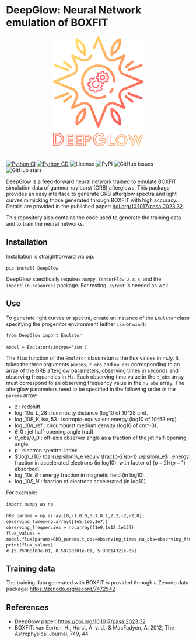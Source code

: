 # DeepGlow: Neural Network emulation of BOXFIT
<p align="center">
<img src="Logo_DeepGlow.png" width="250" height="325"/>
</p>

[![Python CI](https://github.com/OMBoersma/DeepGlow/actions/workflows/python-ci.yml/badge.svg)](https://github.com/OMBoersma/DeepGlow/actions/workflows/python-ci.yml) [![Python CD](https://github.com/OMBoersma/DeepGlow/actions/workflows/python-cd.yml/badge.svg)](https://github.com/OMBoersma/DeepGlow/actions/workflows/python-cd.yml) ![License](https://img.shields.io/github/license/OMBoersma/DeepGlow) ![PyPI](https://img.shields.io/pypi/v/DeepGlow) ![GitHub issues](https://img.shields.io/github/issues/OMBoersma/DeepGlow) ![GitHub stars](https://img.shields.io/github/stars/OMBoersma/DeepGlow)



DeepGlow is a feed-forward neural network trained to emulate BOXFIT simulation data of gamma-ray burst (GRB) afterglows. This package provides an easy interface to generate GRB afterglow spectra and light curves mimicking those generated through BOXFIT with high accuracy. Details are provided in the published paper: [doi.org/10.1017/pasa.2023.32](https://doi.org/10.1017/pasa.2023.32). 

This repository also contains the code used to generate the training data and to train the neural networks.

## Installation

Installation is straightforward via pip:

`pip install DeepGlow`

DeepGlow specifically requires `numpy`, `TensorFlow 2.x.x`, and the `importlib.resources` package. For testing, `pytest` is needed as well.

## Use

To generate light curves or spectra, create an instance of the `Emulator` class specifying the progenitor environment (either `ism` or `wind`):

```
from DeepGlow import Emulator

model = Emulator(simtype='ism')
```

The `flux` function of the `Emulator` class returns the flux values in mJy. It takes the three arguments `params`, `t_obs` and `nu_obs` corresponding to an array of the GRB afterglow parameters, observing times in seconds and observing frequencies in Hz. Each observing time value in the `t_obs` array must correspond to an observing frequency value in the `nu_obs` array. The afterglow parameters need to be specified in the following order in the `params` array:

- $z$ : redshift.
- $\log\_{10} d\_{L,28}$ : luminosity distance (log10 of 10^28 cm).
- $\log\_{10} E\_\mathrm{K,iso,53}$ : isotropic-equivalent energy (log10 of 10^53 erg). 
- $\log\_{10} n\_\mathrm{ref}$ : circumburst medium density (log10 of cm^-3).
- $\theta\_0$ : jet half-opening angle (rad).
- $\theta\_\mathrm{obs} / \theta\_0$ : off-axis observer angle as a fraction of the jet half-opening angle.
- $p$ : electron spectral index.
- $\log\_{10} \bar{\epsilon}\_e \equiv \frac{p-2}{p-1} \epsilon\_e$ : energy fraction in accelerated electrons (in log10), with factor of $(p - 2) / (p - 1)$ absorbed.
- $\log\_{10} \epsilon\_B$ : energy fraction in magnetic field (in log10).
- $\log\_{10} \xi\_N$ : fraction of electrons accelerated (in log10).

For example:

```
import numpy as np

GRB_params = np.array([0,-1,0,0,0.1,0.1,2.2,-2,-2,0])
observing_times=np.array([1e5,1e6,1e7])
observing_frequencies = np.array([1e9,1e12,1e15])
flux_values = model.flux(params=GRB_params,t_obs=observing_times,nu_obs=observing_frequencies)
print(flux_values)
# [5.75068180e-01, 8.58790301e-01, 5.39014321e-05]
```

## Training data

The training data generated with BOXFIT is provided through a Zenodo data package: https://zenodo.org/record/7472542

## References

- DeepGlow paper: https://doi.org/10.1017/pasa.2023.32
- BOXFIT: van Eerten, H., Horst, A. v. d., & MacFadyen, A. 2012, The Astrophysical Journal, 749, 44

 
